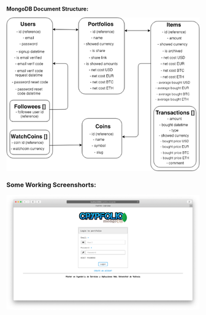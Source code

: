 **MongoDB Document Structure:**

![Logical Data Model](data-model/mongodb-document-structures.png)

### Some Working Screenshorts:

![Login Page](../images/login-page-mongodb.png)